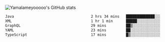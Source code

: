 ![Yamalameyooooo's GitHub stats](https://github-readme-stats.vercel.app/api?username=yamalameyooooo&theme=transparent&show_icons=true\&show=reviews,discussions_started,discussions_answered,prs_merged,prs_merged_percentage)

<!--START_SECTION:waka-->

```txt
Java                                   2 hrs 34 mins   █████████████░░░░░░░░░░░░   51.48 %
XML                                    1 hr 1 min      █████░░░░░░░░░░░░░░░░░░░░   20.39 %
GraphQL                                29 mins         ██▒░░░░░░░░░░░░░░░░░░░░░░   09.66 %
YAML                                   23 mins         ██░░░░░░░░░░░░░░░░░░░░░░░   07.81 %
TypeScript                             17 mins         █▒░░░░░░░░░░░░░░░░░░░░░░░   05.89 %
```

<!--END_SECTION:waka-->
